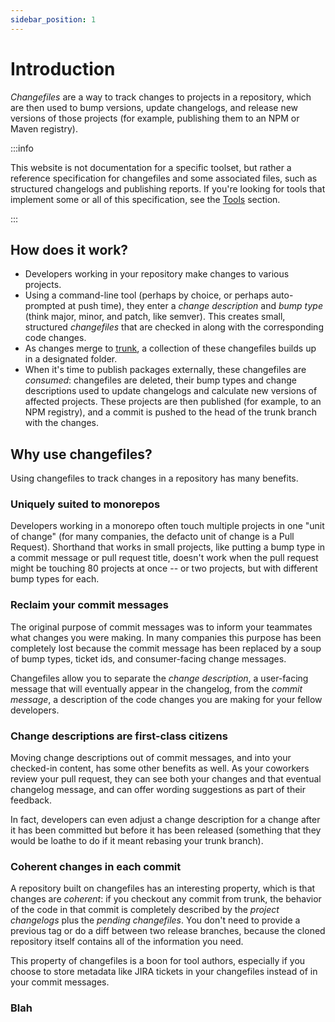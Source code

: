 ```yaml
---
sidebar_position: 1
---
```


# Introduction

_Changefiles_ are a way to track changes to projects in a repository, which are then used to bump versions, update changelogs, and release new versions of those projects (for example, publishing them to an NPM or Maven registry).

:::info

This website is not documentation for a specific toolset, but rather a reference specification for changefiles and some associated files, such as structured changelogs and publishing reports. If you're looking for tools that implement some or all of this specification, see the [Tools](./tools) section.

:::

## How does it work?

 - Developers working in your repository make changes to various projects.
 - Using a command-line tool (perhaps by choice, or perhaps auto-prompted at push time), they enter a _change description_ and _bump type_ (think major, minor, and patch, like semver). This creates small, structured _changefiles_ that are checked in along with the corresponding code changes.
 - As changes merge to [trunk](https://trunkbaseddevelopment.com/), a collection of these changefiles builds up in a designated folder.
 - When it's time to publish packages externally, these changefiles are _consumed_: changefiles are deleted, their bump types and change descriptions used to update changelogs and calculate new versions of affected projects. These projects are then published (for example, to an NPM registry), and a commit is pushed to the head of the trunk branch with the changes.

## Why use changefiles?

Using changefiles to track changes in a repository has many benefits.

### Uniquely suited to monorepos

Developers working in a monorepo often touch multiple projects in one "unit of change" (for many companies, the defacto unit of change is a Pull Request). Shorthand that works in small projects, like putting a bump type in a commit message or pull request title, doesn't work when the pull request might be touching 80 projects at once -- or two projects, but with different bump types for each.

### Reclaim your commit messages

The original purpose of commit messages was to inform your teammates what changes you were making. In many companies this purpose has been completely lost because the commit message has been replaced by a soup of bump types, ticket ids, and consumer-facing change messages.

Changefiles allow you to separate the _change description_, a user-facing message that will eventually appear in the changelog, from the _commit message_, a description of the code changes you are making for your fellow developers.

### Change descriptions are first-class citizens

Moving change descriptions out of commit messages, and into your checked-in content, has some other benefits as well. As your coworkers review your pull request, they can see both your changes and that eventual changelog message, and can offer wording suggestions as part of their feedback.

In fact, developers can even adjust a change description for a change after it has been committed but before it has been released (something that they would be loathe to do if it meant rebasing your trunk branch).

### Coherent changes in each commit

A repository built on changefiles has an interesting property, which is that changes are _coherent_: if you checkout any commit from trunk, the behavior of the code in that commit is completely described by the _project changelogs_ plus the _pending changefiles_. You don't need to provide a previous tag or do a diff between two release branches, because the cloned repository itself contains all of the information you need.

This property of changefiles is a boon for tool authors, especially if you choose to store metadata like JIRA tickets in your changefiles instead of in your commit messages.

### Blah
